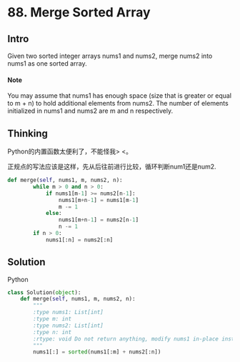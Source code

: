 # 88. Merge Sorted Array

## Intro

Given two sorted integer arrays nums1 and nums2, merge nums2 into nums1 as one sorted array.

#### Note

You may assume that nums1 has enough space (size that is greater or equal to m + n) to hold additional elements from nums2. The number of elements initialized in nums1 and nums2 are m and n respectively.

## Thinking

Python的内置函数太便利了，不能怪我> <。

正规点的写法应该是这样，先从后往前进行比较，循环判断num1还是num2.

```python
def merge(self, nums1, m, nums2, n):
        while m > 0 and n > 0:
            if nums1[m-1] >= nums2[n-1]:
                nums1[m+n-1] = nums1[m-1]
                m -= 1
            else:
                nums1[m+n-1] = nums2[n-1]
                n -= 1
        if n > 0:
            nums1[:n] = nums2[:n]
```

## Solution

Python
 
```python
class Solution(object):
    def merge(self, nums1, m, nums2, n):
        """
        :type nums1: List[int]
        :type m: int
        :type nums2: List[int]
        :type n: int
        :rtype: void Do not return anything, modify nums1 in-place instead.
        """
        nums1[:] = sorted(nums1[:m] + nums2[:n])
```

